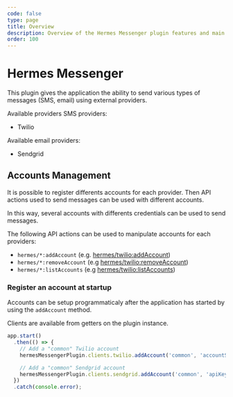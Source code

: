 ```yaml
---
code: false
type: page
title: Overview
description: Overview of the Hermes Messenger plugin features and main concepts
order: 100
---
```


# Hermes Messenger

This plugin gives the application the ability to send various types of messages (SMS, email) using external providers.

Available providers SMS providers:
  - Twilio

Available email providers:
  - Sendgrid

## Accounts Management

It is possible to register differents accounts for each provider. Then API actions used to send messages can be used with different accounts.

In this way, several accounts with differents credentials can be used to send messages.

The following API actions can be used to manipulate accounts for each providers:
  - `hermes/*:addAccount` (e.g. [hermes/twilio:addAccount](/official-plugins/hermes-messenger/1/controllers/twilio/add-account))
  - `hermes/*:removeAccount` (e.g [hermes/twilio:removeAccount](/official-plugins/hermes-messenger/1/controllers/twilio/remove-account))
  - `hermes/*:listAccounts` (e.g [hermes/twilio:listAccounts](/official-plugins/hermes-messenger/1/controllers/twilio/list-accounts))


### Register an account at startup

Accounts can be setup programmaticaly after the application has started by using the `addAccount` method.

Clients are available from getters on the plugin instance.

```js
app.start()
  .then(() => {
    // Add a "common" Twilio account
    hermesMessengerPlugin.clients.twilio.addAccount('common', 'accountSid', 'authToken');

    // Add a "common" Sendgrid account
    hermesMessengerPlugin.clients.sendgrid.addAccount('common', 'apiKey');
  })
  .catch(console.error);
```
